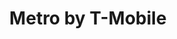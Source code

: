 ---
title: "Metro by T-Mobile"
url: /riverside/metro-by-t-mobile-arlington-avenue/
shop: mobile phone
---